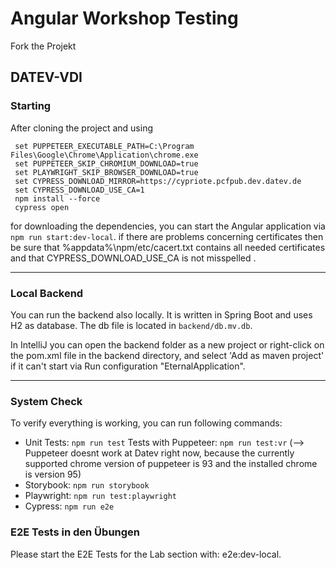 # Angular Workshop Testing

Fork the Projekt

## DATEV-VDI

### Starting

After cloning the project and using
```
 set PUPPETEER_EXECUTABLE_PATH=C:\Program Files\Google\Chrome\Application\chrome.exe
 set PUPPETEER_SKIP_CHROMIUM_DOWNLOAD=true
 set PLAYWRIGHT_SKIP_BROWSER_DOWNLOAD=true
 set CYPRESS_DOWNLOAD_MIRROR=https://cypriote.pcfpub.dev.datev.de
 set CYPRESS_DOWNLOAD_USE_CA=1
 npm install --force
 cypress open
```
for downloading the dependencies, you can
start the Angular application via `npm run start:dev-local`.
if there are problems concerning certificates then be sure that %appdata%\npm/etc/cacert.txt contains all needed certificates and that CYPRESS_DOWNLOAD_USE_CA is not misspelled .  

---

### Local Backend

You can run the backend also locally. It is written in Spring Boot and uses H2
as database. The db file is located in `backend/db.mv.db`.

In IntelliJ you can open the backend folder as a new project or right-click on the pom.xml file in the backend directory, and select 'Add as maven project' if
it can't start via Run configuration "EternalApplication".

---

### System Check

To verify everything is working, you can run following commands:

- Unit Tests: `npm run test`
  Tests with Puppeteer: `npm run test:vr` (--> Puppeteer doesnt work at Datev right now, because the currently supported chrome version of puppeteer is 93 and the installed chrome is version 95)
- Storybook: `npm run storybook`
- Playwright: `npm run test:playwright`
- Cypress: `npm run e2e`

### E2E Tests in den Übungen

Please start the E2E Tests for the Lab section with: e2e:dev-local.

